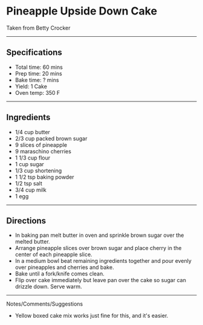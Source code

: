 # Pineapple Upside Down Cake

Taken from
Betty Crocker

---
## Specifications
- Total time: 60 mins
- Prep time: 20 mins
- Bake time: ? mins
- Yield: 1 Cake
- Oven temp: 350 F

---
## Ingredients

- 1/4 cup butter
- 2/3 cup packed brown sugar
- 9 slices of pineapple
- 9 maraschino cherries
- 1 1/3 cup flour
- 1 cup sugar
- 1/3 cup shortening
- 1 1/2 tsp baking powder
- 1/2 tsp salt
- 3/4 cup milk
- 1 egg

---
## Directions

- In baking pan melt butter in oven and sprinkle brown sugar over the melted butter. 
- Arrange pineapple slices over brown sugar and place cherry in the center of each pineapple slice.
- In a medium bowl beat remaining ingredients together and pour evenly over pineapples and cherries and bake.
- Bake until a fork/knife comes clean.
- Flip over cake immediately but leave pan over the cake so sugar can drizzle down. Serve warm.

---
Notes/Comments/Suggestions
- Yellow boxed cake mix works just fine for this, and it's easier.
